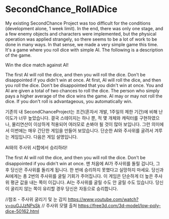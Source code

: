 # SecondChance_RollADice
My existing SecondChance Project was too difficult for the conditions (development alone, 1 week limit). In the end, there was only one stage, and a few enemy objects and characters were implemented, but the physical operation was applied strangely, so there seems to be a lot of work to be done in many ways.
In that sense, we made a very simple game this time. It's a game where you roll dice with simple AI.
The following is a description of the game.

Win the dice match against AI!

The first AI will roll the dice, and then you will roll the dice. Don't be disappointed if you didn't win at once.
At first, AI will roll the dice, and then you roll the dice. Don't be disappointed that you didn't win at once.
You and AI are given a total of two chances to roll the dice.
The person who simply pays a higher average of the dice wins the game.
AI may or may not roll the dice. If you don't roll is advantageous, you automatically win.

기존의 내 SecondChanceProject는 조건(혼자서 개발, 1주일의 제한 기간)에 비해 난이도가 너무 높았습니다. 결국 스테이지는 하나 뿐, 적 몇 개체와 캐릭터를 구현하였으나, 물리연산이 이상하게 적용되어 여러모로 손봐야 될 것이 많아 보입니다.
그런 의미에서 이번에는 매우 간단한 게임을 만들어 보았습니다. 단순한 AI와 주사위를 굴려서 겨루는 게임입니다.
다음은 게임 설명입니다.

AI와의 주사위 시합에서 승리하라!

The first AI will roll the dice, and then you will roll the dice. Don't be disappointed if you didn't win at once.
맨 처음에 AI가 주사위를 돌릴 겁니다, 그 후 당신은 주사위를 돌리게 됩니다. 한 번에 승리하지 못했다고 실망하지 마세요. 
당신과 AI에게는 총 2번의 주사위를 굴릴 기회가 주어집니다.
이 게임은 단순하게 더 높은 주사위 평균 값을 내는 쪽이 이깁니다.
AI는 주사위를 굴릴 수도 안 굴릴 수도 있습니다. 당신이 굴리지 않는 쪽이 유리할 경우 당신은 자동으로 승리합니다.

//참조 - 주사위 굴리기 및 눈 감지
https://www.youtube.com/watch?v=ouGJJzNPsSk
// 주사위 모델 출처
https://free3d.com/3d-model/low-poly-dice-50162.html
